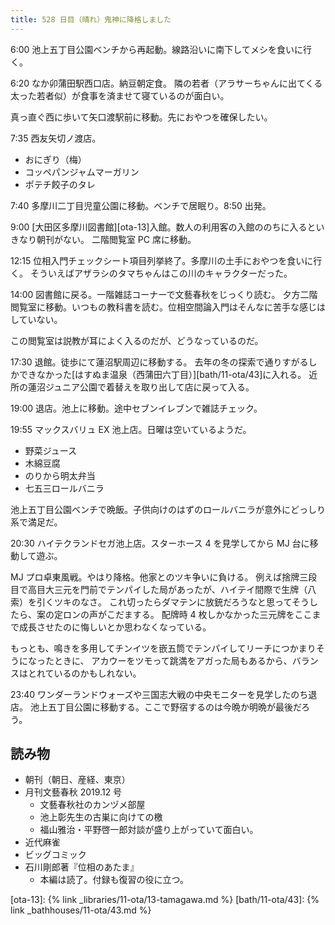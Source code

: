 ```yaml
---
title: 528 日目（晴れ）鬼神に降格しました
---
```


6:00 池上五丁目公園ベンチから再起動。線路沿いに南下してメシを食いに行く。

6:20 なか卯蒲田駅西口店。納豆朝定食。
隣の若者（アラサーちゃんに出てくる太った若者似）が食事を済ませて寝ているのが面白い。

真っ直ぐ西に歩いて矢口渡駅前に移動。先におやつを確保したい。

7:35 西友矢切ノ渡店。

* おにぎり（梅）
* コッペパンジャムマーガリン
* ポテチ餃子のタレ

7:40 多摩川二丁目児童公園に移動。ベンチで居眠り。8:50 出発。

9:00 [大田区多摩川図書館][ota-13]入館。数人の利用客の入館ののちに入るといきなり朝刊がない。
二階閲覧室 PC 席に移動。

12:15 位相入門チェックシート項目列挙終了。多摩川の土手におやつを食いに行く。
そういえばアザラシのタマちゃんはこの川のキャラクターだった。

14:00 図書館に戻る。一階雑誌コーナーで文藝春秋をじっくり読む。
夕方二階閲覧室に移動。いつもの教科書を読む。位相空間論入門はそんなに苦手な感じはしていない。

この閲覧室は説教が耳によく入るのだが、どうなっているのだ。

17:30 退館。徒歩にて蓮沼駅周辺に移動する。
去年の冬の探索で通りすがるしかできなかった[はすぬま温泉（西蒲田六丁目）][bath/11-ota/43]に入れる。
近所の蓮沼ジュニア公園で着替えを取り出して店に戻って入る。

19:00 退店。池上に移動。途中セブンイレブンで雑誌チェック。

19:55 マックスバリュ EX 池上店。日曜は空いているようだ。

* 野菜ジュース
* 木綿豆腐
* のりから明太弁当
* 七五三ロールバニラ

池上五丁目公園ベンチで晩飯。子供向けのはずのロールバニラが意外にどっしり系で満足だ。

20:30 ハイテクランドセガ池上店。スターホース 4 を見学してから MJ 台に移動して遊ぶ。

MJ プロ卓東風戦。やはり降格。他家とのツキ争いに負ける。
例えば捨牌三段目で高目大三元を門前でテンパイした局があったが、ハイテイ間際で生牌（八索）を引くツキのなさ。
これ切ったらダマテンに放銃だろうなと思ってそうしたら、案の定ロンの声がこだまする。
配牌時 4 枚しかなかった三元牌をここまで成長させたのに悔しいとか思わなくなっている。

もっとも、鳴きを多用してチンイツを嵌五筒でテンパイしてリーチにつかまりそうになったときに、
アカウーをツモって跳満をアガった局もあるから、バランスはとれているのかもしれない。

23:40 ワンダーランドウォーズや三国志大戦の中央モニターを見学したのち退店。
池上五丁目公園に移動する。ここで野宿するのは今晩か明晩が最後だろう。

## 読み物

* 朝刊（朝日、産経、東京）
* 月刊文藝春秋 2019.12 号
  * 文藝春秋社のカンヅメ部屋
  * 池上彰先生の古巣に向けての檄
  * 福山雅治・平野啓一郎対談が盛り上がっていて面白い。
* 近代麻雀
* ビッグコミック
* 石川剛郎著『位相のあたま』
  * 本編は読了。付録も復習の役に立つ。

[ota-13]: {% link _libraries/11-ota/13-tamagawa.md %}
[bath/11-ota/43]: {% link _bathhouses/11-ota/43.md %}
